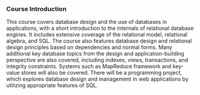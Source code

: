 ### Course Introduction

This course covers database design and the use of databases in applications, with a short introduction to the internals of relational database engines. It includes extensive coverage of the relational model, relational algebra, and SQL. The course also features database design and relational design principles based on dependencies and normal forms. Many additional key database topics from the design and application-building perspective are also covered, including indexes, views, transactions, and integrity constraints. Systems such as MapReduce framework and key-value stores will also be covered. There will be a programming project, which explores database design and management in web applications by utilizing appropriate features of SQL.
